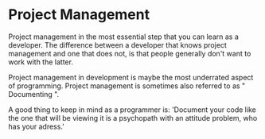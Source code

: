 # Project Management
Project management in the most essential step that you can learn as a developer. The difference between a developer that knows project management and one that does not, is that people generally don't want to work with the latter.

Project management in development is maybe the most underrated aspect of programming. 
Project management is sometimes also referred to as " Documenting ".

A good thing to keep in mind as a programmer is: 
'Document your code like the one that will be viewing it is a psychopath with an attitude problem, who has your adress.'